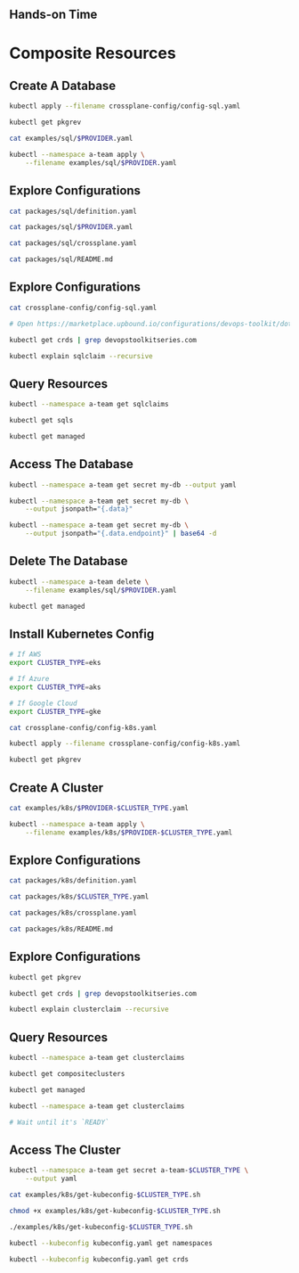 <!-- .slide: data-background="../img/background/hands-on.jpg" -->
## Hands-on Time

# Composite Resources


## Create A Database

```bash
kubectl apply --filename crossplane-config/config-sql.yaml

kubectl get pkgrev

cat examples/sql/$PROVIDER.yaml

kubectl --namespace a-team apply \
    --filename examples/sql/$PROVIDER.yaml
```


## Explore Configurations

```bash
cat packages/sql/definition.yaml

cat packages/sql/$PROVIDER.yaml

cat packages/sql/crossplane.yaml

cat packages/sql/README.md
```


## Explore Configurations

```bash
cat crossplane-config/config-sql.yaml

# Open https://marketplace.upbound.io/configurations/devops-toolkit/dot-sql

kubectl get crds | grep devopstoolkitseries.com

kubectl explain sqlclaim --recursive
```


## Query Resources

```bash
kubectl --namespace a-team get sqlclaims

kubectl get sqls

kubectl get managed
```


## Access The Database

```bash
kubectl --namespace a-team get secret my-db --output yaml

kubectl --namespace a-team get secret my-db \
    --output jsonpath="{.data}"

kubectl --namespace a-team get secret my-db \
    --output jsonpath="{.data.endpoint}" | base64 -d
```


## Delete The Database

```bash
kubectl --namespace a-team delete \
    --filename examples/sql/$PROVIDER.yaml

kubectl get managed 
```


## Install Kubernetes Config

```bash
# If AWS
export CLUSTER_TYPE=eks

# If Azure
export CLUSTER_TYPE=aks

# If Google Cloud
export CLUSTER_TYPE=gke

cat crossplane-config/config-k8s.yaml

kubectl apply --filename crossplane-config/config-k8s.yaml

kubectl get pkgrev
```


## Create A Cluster

```bash
cat examples/k8s/$PROVIDER-$CLUSTER_TYPE.yaml

kubectl --namespace a-team apply \
    --filename examples/k8s/$PROVIDER-$CLUSTER_TYPE.yaml
```


## Explore Configurations

```bash
cat packages/k8s/definition.yaml

cat packages/k8s/$CLUSTER_TYPE.yaml

cat packages/k8s/crossplane.yaml

cat packages/k8s/README.md
```


## Explore Configurations

```bash
kubectl get pkgrev

kubectl get crds | grep devopstoolkitseries.com

kubectl explain clusterclaim --recursive
```


## Query Resources

```bash
kubectl --namespace a-team get clusterclaims

kubectl get compositeclusters

kubectl get managed

kubectl --namespace a-team get clusterclaims

# Wait until it's `READY`
```


## Access The Cluster

```bash
kubectl --namespace a-team get secret a-team-$CLUSTER_TYPE \
    --output yaml

cat examples/k8s/get-kubeconfig-$CLUSTER_TYPE.sh

chmod +x examples/k8s/get-kubeconfig-$CLUSTER_TYPE.sh

./examples/k8s/get-kubeconfig-$CLUSTER_TYPE.sh

kubectl --kubeconfig kubeconfig.yaml get namespaces

kubectl --kubeconfig kubeconfig.yaml get crds
```
